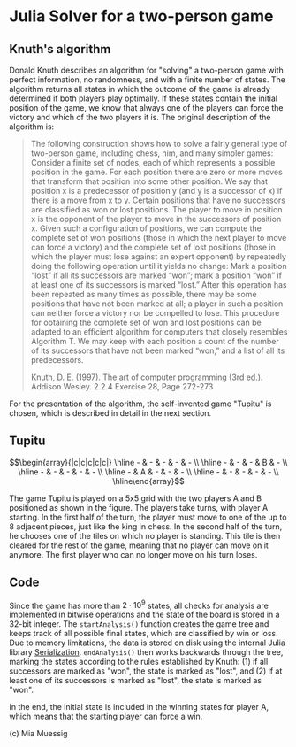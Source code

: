 # Julia Solver for a two-person game

## Knuth's algorithm

Donald Knuth describes an algorithm for "solving" a two-person game with perfect information, no randomness, and with a finite number of states. The algorithm returns all states in which the outcome of the game is already determined if both players play optimally. If these states contain the initial position of the game, we know that always one of the players can force the victory and which of the two players it is. The original description of the algorithm is:

> The following construction shows how to solve a fairly general type of two-person game, including chess, nim, and many simpler games: Consider a finite set of nodes, each of which represents a possible position in the game. For each position there are zero or more moves that transform that position into some other position. We say that position x is a predecessor of position y (and y is a successor of x) if there is a move from x to y. Certain positions that have no successors are classified as won or lost positions. The player to move in position x is the opponent of the player to move in the successors of position x. Given such a configuration of positions, we can compute the complete set of won positions (those in which the next player to move can force a victory) and the complete set of lost positions (those in which the player must lose against an expert opponent) by repeatedly doing the following operation until it yields no change: Mark a position “lost” if all its successors are marked “won”; mark a position “won” if at least one of its successors is marked “lost.” After this operation has been repeated as many times as possible, there may be some positions that have not been marked at all; a player in such a position can neither force a victory nor be compelled to lose. This procedure for obtaining the complete set of won and lost positions can be adapted to an efficient algorithm for computers that closely resembles Algorithm T. We may keep with each position a count of the number of its successors that have not been marked “won,” and a list of all its predecessors.
>
> Knuth, D. E. (1997). The art of computer programming (3rd ed.). Addison Wesley. 2.2.4 Exercise 28, Page 272-273

For the presentation of the algorithm, the self-invented game "Tupitu" is chosen, which is described in detail in the next section.

## Tupitu

```math
\begin{array}{|c|c|c|c|c|} \hline - & - & - & - & - \\ \hline - & - & - & B & - \\ \hline - & - & - & - & - \\ \hline - & A & - & - & - \\ \hline - & - & - & - & - \\ \hline\end{array}
```

The game Tupitu is played on a 5x5 grid with the two players A and B positioned as shown in the figure. The players take turns, with player A starting. In the first half of the turn, the player must move to one of the up to 8 adjacent pieces, just like the king in chess. In the second half of the turn, he chooses one of the tiles on which no player is standing. This tile is then cleared for the rest of the game, meaning that no player can move on it anymore. The first player who can no longer move on his turn loses.

## Code

Since the game has more than $`2 \cdot 10^9`$ states, all checks for analysis are implemented in bitwise operations and the state of the board is stored in a 32-bit integer. The `startAnalysis()` function creates the game tree and keeps track of all possible final states, which are classified by win or loss. Due to memory limitations, the data is stored on disk using the internal Julia library [Serialization](https://docs.julialang.org/en/v1/stdlib/Serialization/). `endAnalysis()` then works backwards through the tree, marking the states according to the rules established by Knuth: (1) if all successors are marked as "won", the state is marked as "lost", and (2) if at least one of its successors is marked as "lost", the state is marked as "won".

In the end, the initial state is included in the winning states for player A, which means that the starting player can force a win.

(c) Mia Muessig

